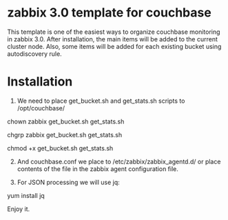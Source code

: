 # zabbix 3.0 template for couchbase

This template is one of the easiest ways to organize couchbase monitoring in zabbix 3.0. After installation, the main items will be added to the current cluster node. Also, some items will be added for each existing bucket using autodiscovery rule.
<br>

# Installation

1) We need to place get_bucket.sh and get_stats.sh scripts to /opt/couchbase/ 

chown zabbix get_bucket.sh get_stats.sh

chgrp zabbix get_bucket.sh get_stats.sh

chmod +x get_bucket.sh get_stats.sh

2) And couchbase.conf we place to /etc/zabbix/zabbix_agentd.d/ or place contents of the file in the zabbix agent configuration file.

3) For JSON processing we will use jq:

  yum install jq



Enjoy it.
